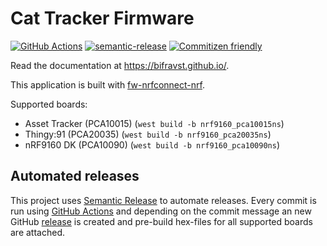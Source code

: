 # Cat Tracker Firmware

[![GitHub Actions](https://github.com/bifravst/cat-tracker-fw/workflows/Build%20and%20Release/badge.svg)](https://github.com/bifravst/cat-tracker-fw/actions)
[![semantic-release](https://img.shields.io/badge/%20%20%F0%9F%93%A6%F0%9F%9A%80-semantic--release-e10079.svg)](https://github.com/semantic-release/semantic-release)
[![Commitizen friendly](https://img.shields.io/badge/commitizen-friendly-brightgreen.svg)](http://commitizen.github.io/cz-cli/)

Read the documentation at https://bifravst.github.io/.

This application is built with [fw-nrfconnect-nrf](https://github.com/NordicPlayground/fw-nrfconnect-nrf).

Supported boards:

- Asset Tracker (PCA10015) (`west build -b nrf9160_pca10015ns`)
- Thingy:91 (PCA20035) (`west build -b nrf9160_pca20035ns`)
- nRF9160 DK (PCA10090) (`west build -b nrf9160_pca10090ns`)

## Automated releases

This project uses [Semantic Release](https://github.com/semantic-release/semantic-release) to automate releases. Every commit is run using [GitHub Actions](https://github.com/features/actions) and depending on the commit message an new GitHub [release](https://github.com/bifravst/cat-tracker-fw/releases) is created and pre-build hex-files for all supported boards are attached.
